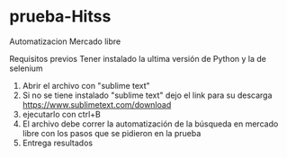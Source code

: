 # prueba-Hitss
Automatizacion Mercado libre

Requisitos previos
Tener instalado la ultima versión de Python y la de selenium

1. Abrir el archivo con "sublime text"
2. Si no se tiene instalado "sublime text" dejo el link para su descarga https://www.sublimetext.com/download
3. ejecutarlo con ctrl+B
4. El archivo debe correr la automatización de la búsqueda en mercado libre con los pasos que se pidieron en la prueba
5. Entrega resultados